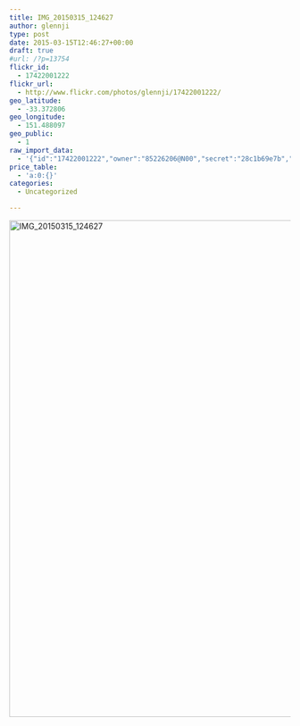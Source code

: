 ```yaml
---
title: IMG_20150315_124627
author: glennji
type: post
date: 2015-03-15T12:46:27+00:00
draft: true
#url: /?p=13754
flickr_id:
  - 17422001222
flickr_url:
  - http://www.flickr.com/photos/glennji/17422001222/
geo_latitude:
  - -33.372806
geo_longitude:
  - 151.488097
geo_public:
  - 1
raw_import_data:
  - '{"id":"17422001222","owner":"85226206@N00","secret":"28c1b69e7b","server":"7730","farm":8,"title":"IMG_20150315_124627","ispublic":0,"isfriend":0,"isfamily":0,"description":{"_content":""},"dateupload":"1431088822","lastupdate":"1431088833","datetaken":"2015-03-15 12:46:27","datetakengranularity":"0","datetakenunknown":"0","ownername":"glennji","tags":"","machine_tags":"","originalsecret":"465caf3788","originalformat":"jpg","latitude":"-33.372806","longitude":"151.488097","accuracy":"16","context":0,"place_id":"kqf7_PVTWryAwgzc2w","woeid":"28645358","geo_is_family":0,"geo_is_friend":0,"geo_is_contact":0,"geo_is_public":0,"media":"photo","media_status":"ready","url_o":"https://farm8.staticflickr.com/7730/17422001222_465caf3788_o.jpg","height_o":"4208","width_o":"3120"}'
price_table:
  - 'a:0:{}'
categories:
  - Uncategorized

---
```

<p class="flickr-image">
  <a href="http://www.flickr.com/photos/glennji/17422001222/" class="flickr-link"><img src="/wp-content/uploads/2015/03/17422001222_465caf3788_o-759x1024.jpg" width="660" height="890" alt="IMG_20150315_124627" class="keyring-img" /></a>
</p>
